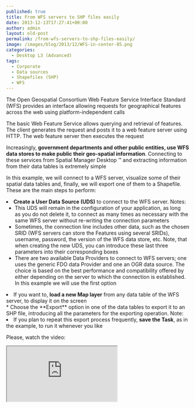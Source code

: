 ```yaml
---
published: true
title: From WFS servers to SHP files easily
date: 2013-12-13T17:27:41+00:00
author: admin
layout: old-post
permalink: /from-wfs-servers-to-shp-files-easily/
image: /images/blog/2013/12/WFS-in-center-85.png
categories:
  - Desktop L3 (Advanced)
tags:
  - Corporate
  - Data sources
  - Shapefiles (SHP)
  - WFS
---
```

<p>
  The Open Geospatial Consortium Web Feature Service Interface Standard (WFS) provides an interface allowing requests for geographical features across the web using platform-independent calls<!--more-->
</p>

<p>
  The basic Web Feature Service allows querying and retrieval of features. The client generates the request and posts it to a web feature server using HTTP. The web feature server then executes the request
</p>

<p>
  Increasingly,<strong> government departments and other public entities, use WFS data stores to make public their geo-spatial information</strong>. Connecting to these services from Spatial Manager Desktop ™ and extracting information from their data tables is extremely simple
</p>

<p>
  In this example, we will connect to a WFS server, visualize some of their spatial data tables and, finally, we will export one of them to a Shapefile. These are the main steps to perform:
</p>

<li>
  <strong>Create a User Data Source (UDS)</strong> to connect to the WFS server. Notes: <ul>
    <li>
      This UDS will remain in the configuration of your application, as long as you do not delete it, to connect as many times as necessary with the same WFS server without re-writing the connection parameters
    </li>
    <li>
      Sometimes, the connection line includes other data, such as the chosen SRID (WFS servers can store the Features using several SRIDs), username, password, the version of the WFS data store, etc. Note, that when creating the new UDS, you can introduce these last three parameters into their corresponding boxes
    </li>
    <li>
      There are two available Data Providers to connect to WFS servers; one uses the generic FDO data Provider and one an OGR data source. The choice is based on the best performance and compatibility offered by either depending on the server to which the connection is established. In this example we will use the first option
    </li>
  </ul>
</li>

<li>
  If you want to, <strong>load a new Map layer</strong> from any data table of the WFS server, to display it on the screen
</li>
  * Choose the **Export** option in one of the data tables to export it to an SHP file, introducing all the parameters for the exporting operation. Note: 
    <li>
      If you plan to repeat this export process frequently, <strong>save the Task</strong>, as in the example, to run it whenever you like
    </li>

Please, watch the video:

<div class="embed-responsive embed-responsive-16by9">
  <iframe class="embed-responsive-item" src="https://www.youtube.com/embed/Op_jBDEHg68" allowfullscreen></iframe>
</div>